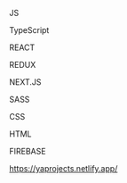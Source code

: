 JS

TypeScript

REACT

REDUX

NEXT.JS

SASS

CSS

HTML

FIREBASE

https://yaprojects.netlify.app/



<!---
yalcinaksakal/yalcinaksakal is a ✨ special ✨ repository because its `README.md` (this file) appears on your GitHub profile.
You can click the Preview link to take a look at your changes.
--->
